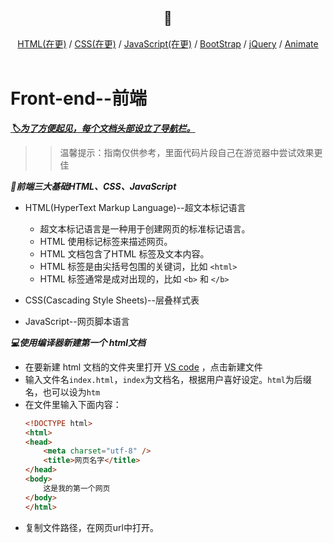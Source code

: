 <div align="center">
  <h2><a name="head"></a>📖</h2>
</div>  
<div align="center">
  <a href="https://github.com/fmw666/Front-end/blob/master/HTML/README.md#head">HTML(在更)</a> 
  / 
  <a href="https://github.com/fmw666/Front-end/blob/master/CSS/README.md#head">CSS(在更)</a> 
  / 
  <a href="https://github.com/fmw666/Front-end/blob/master/JavaScript/README.md#head">JavaScript(在更)</a> 
  / 
  <a href="#">BootStrap</a> 
  / 
  <a href="#">jQuery</a>
  /
  <a href="https://github.com/fmw666/Front-end/blob/master/Animate/README.md#head">Animate</a>
</div>

<br>

# Front-end--前端
***[🏷为了方便起见，每个文档头部设立了导航栏。](#np-jump)***

>> 温馨提示：指南仅供参考，里面代码片段自己在游览器中尝试效果更佳

***📑前端三大基础HTML、CSS、JavaScript*** 

+ HTML(HyperText Markup Language)--超文本标记语言
  - 超文本标记语言是一种用于创建网页的标准标记语言。
  - HTML 使用标记标签来描述网页。
  - HTML 文档包含了HTML 标签及文本内容。
  - HTML 标签是由尖括号包围的关键词，比如 `<html>`
  - HTML 标签通常是成对出现的，比如 `<b>` 和 `</b>`

+ CSS(Cascading Style Sheets)--层叠样式表

+ JavaScript--网页脚本语言

***💻使用编译器新建第一个 html文档***

+ 在要新建 html 文档的文件夹里打开 [VS code](#no-jump) ，点击新建文件
+ 输入文件名`index.html`，`index`为文档名，根据用户喜好设定。`html`为后缀名，也可以设为`htm`
+ 在文件里输入下面内容：
  ```html
  <!DOCTYPE html>
  <html>
  <head>
      <meta charset="utf-8" />
      <title>网页名字</title>
  </head>
  <body>
      这是我的第一个网页
  </body>
  </html>
  ```
+ 复制文件路径，在网页url中打开。
